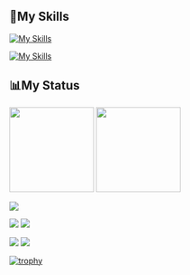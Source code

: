 ## 🌱My Skills

[![My Skills](https://skillicons.dev/icons?i=html,css,js,ts,react,nextjs,dart,flutter,py,ruby,c)](https://skillicons.dev)

[![My Skills](https://skillicons.dev/icons?i=androidstudio,azure,apple,git,github,linux,notion,ubuntu,vite,yarn,npm)](https://skillicons.dev)

## 📊My Status

<p align="left"> 
  <img height="150px" src="https://github-readme-stats.vercel.app/api/top-langs/?username=Ryosan846538&layout=compact&show_icons=true&theme=github_dark" />
  <img height="150px" src="https://github-readme-stats.vercel.app/api?username=Ryosan846538&theme=github_dark&show_icons=ture" />
</p>
  
![](http://github-profile-summary-cards.vercel.app/api/cards/profile-details?username=Ryosan846538&theme=github_dark)

![](http://github-profile-summary-cards.vercel.app/api/cards/repos-per-language?username=Ryosan846538&theme=github_dark) ![](http://github-profile-summary-cards.vercel.app/api/cards/most-commit-language?username=Ryosan846538&theme=github_dark)

![](http://github-profile-summary-cards.vercel.app/api/cards/stats?username=Ryosan846538&theme=github_dark) ![](http://github-profile-summary-cards.vercel.app/api/cards/productive-time?username=Ryosan846538&theme=github_dark&utcOffset=9)

[![trophy](https://github-profile-trophy.vercel.app/?username=Ryosan846538)](https://github.com/ryo-ma/github-profile-trophy)
